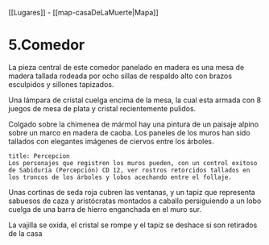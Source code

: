 [[Lugares]]  -  [[map-casaDeLaMuerte|Mapa]]

# 5.Comedor

La pieza central de este comedor panelado en madera es una mesa de madera tallada rodeada por ocho sillas de respaldo alto con brazos esculpidos y sillones tapizados. 

Una lámpara de cristal cuelga encima de la mesa, la cual  esta armada con 8 juegos de mesa de plata y cristal recientemente pulidos.

Colgado sobre la chimenea de mármol hay una pintura de un paisaje alpino sobre un marco en madera de caoba. Los paneles de los muros han sido tallados con elegantes imágenes de ciervos entre los árboles. 
```ad-note
title: Percepcion
Los personajes que registren los muros pueden, con un control exitoso de Sabiduría (Percepción) CD 12, ver rostros retorcidos tallados en los troncos de los árboles y lobos acechando entre el follaje.
```

Unas cortinas de seda roja cubren las ventanas, y un tapiz que representa sabuesos de caza y aristócratas montados a caballo persiguiendo a un lobo cuelga de una barra de hierro enganchada en el muro sur. 

La vajilla se oxida, el cristal se rompe y el tapiz se deshace si son retirados de la casa
